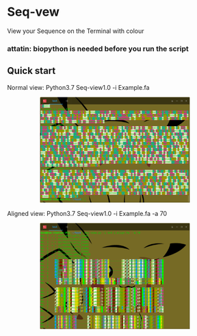 # Seq-vew
View your Sequence on the Terminal with colour

### attatin: biopython is needed before you run the script

## Quick start

Normal view:
Python3.7 Seq-view1.0 -i Example.fa


<p align="center">
  <img src="https://github.com/Karobben/Seq-vew/blob/master/Seq-1.png" width="350" title="hover text">
</p>


Aligned view:
Python3.7 Seq-view1.0 -i Example.fa -a 70

<p align="center">
  <img src="https://github.com/Karobben/Seq-vew/blob/master/Seq-3.png" width="350" title="hover text">
</p>

